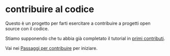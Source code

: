 # contribuire al codice

Questo è un progetto per farti esercitare a contribuire a progetti open source con il codice.

Stiamo supponendo che tu abbia già completato il tutorial in [primi contributi](https://github.com/firstcontributions/first-contributions).

Vai nei [Passaggi per contribuire](CONTRIBUTING.it.md) per iniziare.

